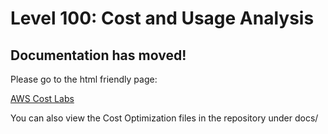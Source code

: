# Level 100: Cost and Usage Analysis

## Documentation has moved!

Please go to the html friendly page:

[AWS Cost Labs](http://awscostlabs.com/)

You can also view the Cost Optimization files in the repository under docs/ 


